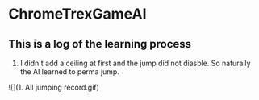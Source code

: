 # ChromeTrexGameAI
## This is a log of the learning process 

1. I didn't add a ceiling at first and the jump did not diasble. So naturally the AI learned to perma jump.

![](1. All jumping record.gif)
